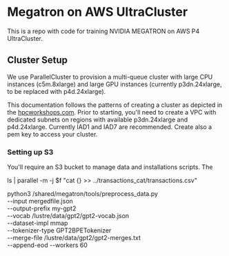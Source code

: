# Megatron on AWS UltraCluster

This is a repo with code for training NVIDIA MEGATRON on AWS P4 UltraCluster.

## Cluster Setup

We use ParallelCluster to provision a multi-queue cluster with large CPU instances (c5m.8xlarge) and large GPU instances (currently p3dn.24xlarge, to be replaced with p4d.24xlarge).

This documentation follows the patterns of creating a cluster as depicted in the [hpcworkshops.com](hpcworkshops.com). Prior to starting, you'll need to create a VPC with dedicated subnets on regions with available p3dn.24xlarge and p4d.24xlarge. Currently IAD1 and IAD7 are recommended. Create also a pem key to access your cluster. 

### Setting up S3

You'll require an S3 bucket to manage data and installations scripts. The 


ls | parallel -m -j $f "cat {} >> ../transactions_cat/transactions.csv"

python3 /shared/megatron/tools/preprocess_data.py \
       --input mergedfile.json \
       --output-prefix my-gpt2 \
       --vocab /lustre/data/gpt2/gpt2-vocab.json \
       --dataset-impl mmap \
       --tokenizer-type GPT2BPETokenizer \
       --merge-file /lustre/data/gpt2/gpt2-merges.txt \
       --append-eod 
       --workers 60
